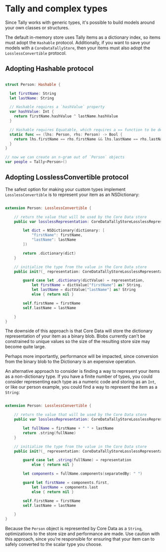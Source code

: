 # Tally and complex types

Since Tally works with generic types, it's possible to build models around your own classes or structures.

The default in-memory store uses Tally items as a dictionary index, so items must adopt the `Hashable` protocol.
Additionally, if you want to save your models with a `CoreDataTallyStore`, then your items must also adopt the `LosslessConvertible` protocol.

## Adopting Hashable protocol

````Swift

struct Person: Hashable {

  let firstName: String
  let lastName: String

  // Hashable requires a `hashValue` property
  var hashValue: Int {
    return firstName.hashValue ^ lastName.hashValue
  }

  // Hashable requires Equatable, which requires a == function to be defined
  static func == (lhs: Person, rhs: Person) -> Bool {
    return lhs.firstName == rhs.firstName && lhs.lastName == rhs.lastName
  }
}

// now we can create an n-gram out of `Person` objects
var people = Tally<Person>()

````

## Adopting LosslessConvertible protocol

The safest option for making your custom types implement `LosslessConvertible` is to represent your item as an NSDictionary:

```Swift

extension Person: LosslessConvertible {

    // return the value that will be used by the Core Data store
    public var losslessRepresentation: CoreDataTallyStoreLosslessRepresentation {

        let dict = NSDictionary(dictionary: [
            "firstName": firstName,
            "lastName": lastName
        ])

        return .dictionary(dict)
    }

    // initialize the type from the value in the Core Data store
    public init?(_ representation: CoreDataTallyStoreLosslessRepresentation) {

        guard case let .dictionary(dictValue) = representation,
            let firstName = dictValue["firstName"] as? String,
            let lastName = dictValue["lastName"] as? String
            else { return nil }

        self.firstName = firstName
        self.lastName = lastName

    }
}

```

The downside of this approach is that Core Data will store the dictionary representation of your item as a binary blob. Blobs currently can't be constrained to unique values so the size of the resulting store size may become quite large.

Perhaps more importantly, performance will be impacted, since conversion from the binary blob to the Dictionary is an expensive operation.

An alternative approach to consider is finding a way to represent your items as a non-dictionary type. If you have a finite number of types, you could consider representing each type as a numeric code and storing as an `Int`, or like our person example, you could find a way to represent the item as a `String`:

```Swift

extension Person: LosslessConvertible {

    // return the value that will be used by the Core Data store
    public var losslessRepresentation: CoreDataTallyStoreLosslessRepresentation {

        let fullName = firstName + " " + lastName
        return .string(fullName)
    }

    // initialize the type from the value in the Core Data store
    public init?(_ representation: CoreDataTallyStoreLosslessRepresentation) {

        guard case let .string(fullName) = representation
            else { return nil }

        let components = fullName.components(separatedBy: " ")

        guard let firstName = components.first,
            let lastName = components.last
            else { return nil }

        self.firstName = firstName
        self.lastName = lastName

    }
}

```

Because the `Person` object is represented by Core Data as a `String`, optimizations to the store size and performance are made. Use caution with this approach, since you're responsible for ensuring that your item can to safely converted to the scalar type you choose.
